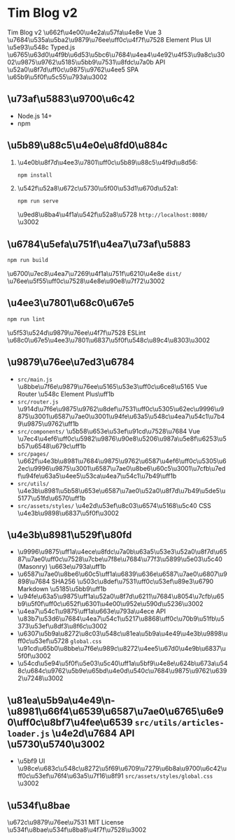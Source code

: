 # Tim Blog v2

Tim Blog v2 \u662f\u4e00\u4e2a\u57fa\u4e8e Vue 3 \u7684\u535a\u5ba2\u9879\u76ee\uff0c\u4f7f\u7528 Element Plus UI \u5e93\u548c Typed.js \u6765\u63d0\u4f9b\u6d53\u5bc6\u7684\u4ea4\u4e92\u4f53\u9a8c\u3002\u9875\u9762\u5185\u5bb9\u7531\u8fdc\u7a0b API \u52a0\u8f7d\uff0c\u9875\u9762\u4ee5 SPA \u65b9\u5f0f\u5c55\u793a\u3002

## \u73af\u5883\u9700\u6c42
- Node.js 14+
- npm

## \u5b89\u88c5\u4e0e\u8fd0\u884c
1. \u4e0b\u8f7d\u4ee3\u7801\uff0c\u5b89\u88c5\u4f9d\u8d56:
   ```bash
   npm install
   ```
2. \u542f\u52a8\u672c\u5730\u5f00\u53d1\u670d\u52a1:
   ```bash
   npm run serve
   ```
   \u9ed8\u8ba4\u4f1a\u542f\u52a8\u5728 `http://localhost:8080/` \u3002

## \u6784\u5efa\u751f\u4ea7\u73af\u5883
```bash
npm run build
```
\u6700\u7ec8\u4ea7\u7269\u4f1a\u751f\u6210\u4e8e `dist/` \u76ee\u5f55\uff0c\u7528\u4e8e\u90e8\u7f72\u3002

## \u4ee3\u7801\u68c0\u67e5
```bash
npm run lint
```
\u5f53\u524d\u9879\u76ee\u4f7f\u7528 ESLint \u68c0\u67e5\u4ee3\u7801\u6837\u5f0f\u548c\u89c4\u8303\u3002

## \u9879\u76ee\u7ed3\u6784
- `src/main.js` \u8bbe\u7f6e\u9879\u76ee\u5165\u53e3\uff0c\u6ce8\u5165 Vue Router \u548c Element Plus\uff1b
- `src/router.js` \u914d\u7f6e\u9875\u9762\u8def\u7531\uff0c\u5305\u62ec\u9996\u9875\u3001\u6587\u7ae0\u3001\u94fe\u63a5\u548c\u4ea7\u54c1\u7b49\u9875\u9762\uff1b
- `src/components/` \u5b58\u653e\u53ef\u91cd\u7528\u7684 Vue \u7ec4\u4ef6\uff0c\u5982\u9876\u90e8\u5206\u987a\u5e8f\u6253\u5b57\u6548\u679c\uff1b
- `src/pages/` \u662f\u4e3b\u8981\u7684\u9875\u9762\u6587\u4ef6\uff0c\u5305\u62ec\u9996\u9875\u3001\u6587\u7ae0\u8be6\u60c5\u3001\u7cfb\u7edf\u94fe\u63a5\u4ee5\u53ca\u4ea7\u54c1\u7b49\uff1b
- `src/utils/` \u4e3b\u8981\u5b58\u653e\u6587\u7ae0\u52a0\u8f7d\u7b49\u5de5\u5177\u51fd\u6570\uff1b
- `src/assets/styles/` \u4e2d\u53ef\u8c03\u6574\u5168\u5c40 CSS \u4e3b\u9898\u6837\u5f0f\u3002

## \u4e3b\u8981\u529f\u80fd
- \u9996\u9875\uff1a\u4ece\u8fdc\u7a0b\u63a5\u53e3\u52a0\u8f7d\u6587\u7ae0\uff0c\u7528\u7cbe\u7f8e\u7684\u77f3\u5899\u5e03\u5c40 (Masonry) \u663e\u793a\uff1b
- \u6587\u7ae0\u8be6\u60c5\uff1a\u6839\u636e\u6587\u7ae0\u6807\u9898\u7684 SHA256 \u503c\u8def\u7531\uff0c\u53ef\u89e3\u6790 Markdown \u5185\u5bb9\uff1b
- \u94fe\u63a5\u9875\uff1a\u52a0\u8f7d\u6211\u7684\u8054\u7cfb\u65b9\u5f0f\uff0c\u652f\u6301\u4e00\u952e\u590d\u5236\u3002
- \u4ea7\u54c1\u9875\uff1a\u663e\u793a\u4ece API \u83b7\u53d6\u7684\u4ea7\u54c1\u5217\u8868\uff0c\u70b9\u51fb\u5373\u53ef\u8df3\u8f6c\u3002
- \u6307\u5b9a\u8272\u8c03\u548c\u81ea\u5b9a\u4e49\u4e3b\u9898\uff0c\u53ef\u5728 `global.css` \u91cd\u65b0\u8bbe\u7f6e\u989c\u8272\u4ee5\u67d0\u4e9b\u6837\u5f0f\u3002
- \u54cd\u5e94\u5f0f\u5e03\u5c40\uff1a\u5bf9\u4e8e\u624b\u673a\u548c\u684c\u9762\u5b9e\u65bd\u4e0d\u540c\u7684\u9875\u9762\u6392\u7248\u3002

## \u81ea\u5b9a\u4e49\n- \u8981\u66f4\u6539\u6587\u7ae0\u6765\u6e90\uff0c\u8bf7\u4fee\u6539 `src/utils/articles-loader.js` \u4e2d\u7684 API \u5730\u5740\u3002
- \u5bf9 UI \u98ce\u683c\u548c\u8272\u5f69\u6709\u7279\u6b8a\u9700\u6c42\uff0c\u53ef\u76f4\u63a5\u7f16\u8f91 `src/assets/styles/global.css` \u3002

## \u534f\u8bae
\u672c\u9879\u76ee\u7531 MIT License \u534f\u8bae\u534f\u8ba8\u4f7f\u7528\u3002
